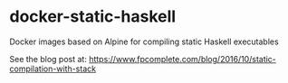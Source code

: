 # docker-static-haskell

Docker images based on Alpine for compiling static Haskell executables

See the blog post at: https://www.fpcomplete.com/blog/2016/10/static-compilation-with-stack
